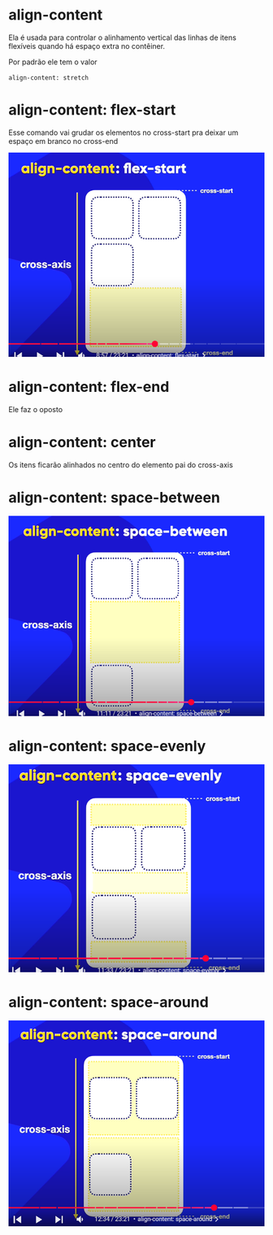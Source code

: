 # align-content

Ela é usada para controlar o alinhamento vertical das linhas de itens flexíveis quando há espaço extra no contêiner.

Por padrão ele tem o valor 
```
align-content: stretch
```

# align-content: flex-start

Esse comando vai grudar os elementos no cross-start pra deixar um espaço em branco no cross-end

<img src="image/image.png">

# align-content: flex-end

Ele faz o oposto

# align-content: center

Os itens ficarão alinhados no centro do elemento pai do cross-axis

# align-content: space-between

<img src="image/Captura de tela 2025-03-20 153956.png">

# align-content: space-evenly

<img src="image/Captura de tela 2025-03-20 154107.png">

# align-content: space-around

<img src="image/Captura de tela 2025-03-20 154229.png">